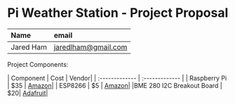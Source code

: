 # Pi Weather Station - Project Proposal

| Name | email     |
| :------------- | :------------- |
| Jared Ham      | jaredlham@gmail.com      |


Project Components:

| Component     | Cost    | Vendor|
| :------------- | :------------- |
| Raspberry Pi     | $35     | [Amazon](https://www.amazon.com/Raspberry-Pi-RASPBERRYPI3-MODB-1GB-Model-Motherboard/dp/B01CD5VC92/ref=sr_1_4?hvadid=322247788526&hvdev=c&hvlocphy=1014517&hvnetw=g&hvpos=1t1&hvqmt=b&hvrand=2904641431466800476&hvtargid=aud-649564993678%3Akwd-316053495315&keywords=raspberry+pi+board&qid=1551387030&s=gateway&sr=8-4&tag=googhydr-20)|
| ESP8266       | $5  | [Amazon](https://www.amazon.com/HiLetgo-Internet-Development-Wireless-Micropython/dp/B010N1SPRK/ref=sr_1_1_sspa?keywords=esp8266&qid=1551387087&s=gateway&sr=8-1-spons&psc=1)|
|BME 280 I2C Breakout Board | $20| [Adafruit](https://www.adafruit.com/product/2652)|
